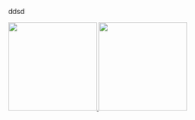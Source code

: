 ddsd
    <p align="left">
        <a href="https://github.com/penuliscode">
          <img height="180em" src="https://github-readme-stats-eight-theta.vercel.app/api?username=penuliscode&show_icons=true&theme=algolia&include_all_commits=true&count_private=true"/>
          <img height="180em" src="https://github-readme-stats-eight-theta.vercel.app/api/top-langs/?username=penuliscode&layout=compact&theme=algolia"/>
        </a>
        </p>
